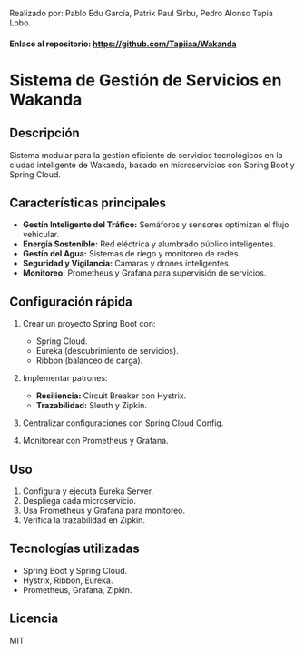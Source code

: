 
Realizado por: Pablo Edu García, Patrik Paul Sirbu, Pedro Alonso Tapia Lobo.
#### Enlace al repositorio: https://github.com/Tapiiaa/Wakanda
# Sistema de Gestión de Servicios en Wakanda

## Descripción
Sistema modular para la gestión eficiente de servicios tecnológicos en la ciudad inteligente de Wakanda, basado en microservicios con Spring Boot y Spring Cloud.

## Características principales
- **Gestín Inteligente del Tráfico:** Semáforos y sensores optimizan el flujo vehicular.
- **Energía Sostenible:** Red eléctrica y alumbrado público inteligentes.
- **Gestín del Agua:** Sistemas de riego y monitoreo de redes.
- **Seguridad y Vigilancia:** Cámaras y drones inteligentes.
- **Monitoreo:** Prometheus y Grafana para supervisión de servicios.

## Configuración rápida
1. Crear un proyecto Spring Boot con:
   - Spring Cloud.
   - Eureka (descubrimiento de servicios).
   - Ribbon (balanceo de carga).

2. Implementar patrones:
   - **Resiliencia:** Circuit Breaker con Hystrix.
   - **Trazabilidad:** Sleuth y Zipkin.

3. Centralizar configuraciones con Spring Cloud Config.

4. Monitorear con Prometheus y Grafana.

## Uso
1. Configura y ejecuta Eureka Server.
2. Despliega cada microservicio.
3. Usa Prometheus y Grafana para monitoreo.
4. Verifica la trazabilidad en Zipkin.

## Tecnologías utilizadas
- Spring Boot y Spring Cloud.
- Hystrix, Ribbon, Eureka.
- Prometheus, Grafana, Zipkin.

## Licencia
MIT

